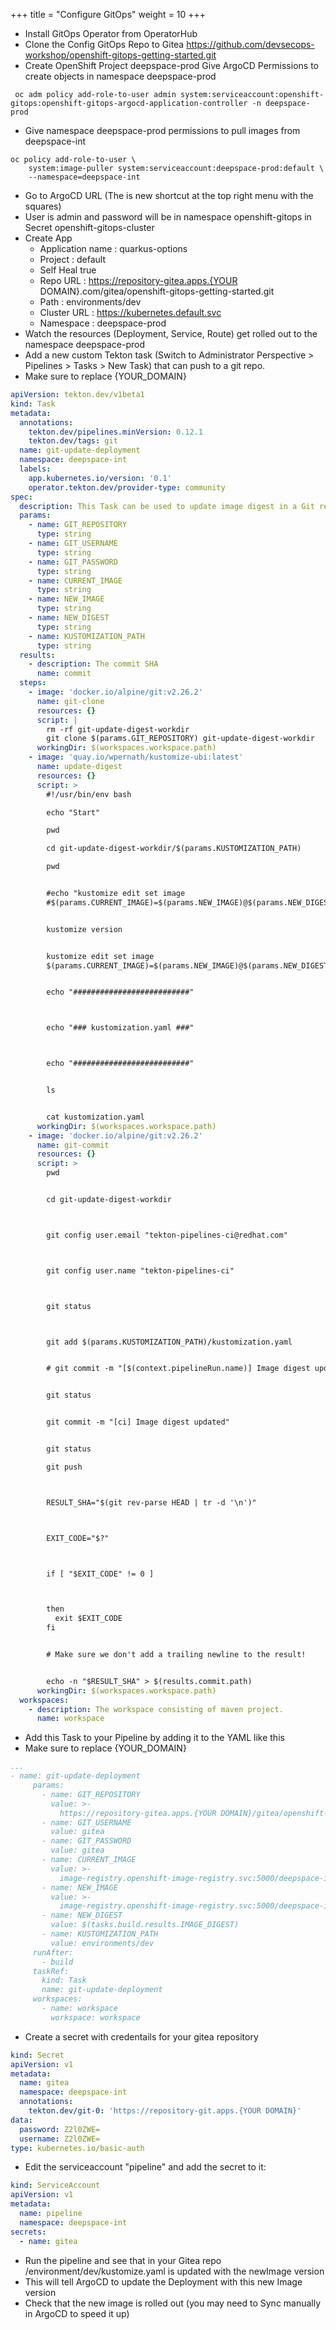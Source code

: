 +++
title = "Configure GitOps"
weight = 10
+++

- Install GitOps Operator from OperatorHub
- Clone the Config GitOps Repo to Gitea
 https://github.com/devsecops-workshop/openshift-gitops-getting-started.git
- Create OpenShift Project deepspace-prod
Give ArgoCD Permissions to create objects in namespace deepspace-prod
```
 oc adm policy add-role-to-user admin system:serviceaccount:openshift-gitops:openshift-gitops-argocd-application-controller -n deepspace-prod
 ```
- Give namespace deepspace-prod permissions to pull images from deepspace-int
```
oc policy add-role-to-user \
    system:image-puller system:serviceaccount:deepspace-prod:default \
    --namespace=deepspace-int
```
- Go to ArgoCD URL (The is new shortcut at the top right menu with the squares)
- User is admin and password will be in namespace openshift-gitops in Secret openshift-gitops-cluster
- Create App
  - Application name : quarkus-options
  - Project : default
  - Self Heal true
  - Repo URL : https://repository-gitea.apps.{YOUR DOMAIN}.com/gitea/openshift-gitops-getting-started.git
  - Path : environments/dev
  - Cluster URL : https://kubernetes.default.svc
  - Namespace : deepspace-prod
- Watch the resources (Deployment, Service, Route) get rolled out to the namespace deepspace-prod
- Add a new custom Tekton task (Switch to Administrator Perspective > Pipelines > Tasks > New Task) that can push to a git repo.
- Make sure to replace {YOUR_DOMAIN}
```yaml
apiVersion: tekton.dev/v1beta1
kind: Task
metadata:
  annotations:
    tekton.dev/pipelines.minVersion: 0.12.1
    tekton.dev/tags: git
  name: git-update-deployment
  namespace: deepspace-int
  labels:
    app.kubernetes.io/version: '0.1'
    operator.tekton.dev/provider-type: community
spec:
  description: This Task can be used to update image digest in a Git repo using kustomize
  params:
    - name: GIT_REPOSITORY
      type: string
    - name: GIT_USERNAME
      type: string
    - name: GIT_PASSWORD
      type: string
    - name: CURRENT_IMAGE
      type: string
    - name: NEW_IMAGE
      type: string
    - name: NEW_DIGEST
      type: string
    - name: KUSTOMIZATION_PATH
      type: string
  results:
    - description: The commit SHA
      name: commit
  steps:
    - image: 'docker.io/alpine/git:v2.26.2'
      name: git-clone
      resources: {}
      script: |
        rm -rf git-update-digest-workdir
        git clone $(params.GIT_REPOSITORY) git-update-digest-workdir
      workingDir: $(workspaces.workspace.path)
    - image: 'quay.io/wpernath/kustomize-ubi:latest'
      name: update-digest
      resources: {}
      script: >
        #!/usr/bin/env bash

        echo "Start"

        pwd

        cd git-update-digest-workdir/$(params.KUSTOMIZATION_PATH)

        pwd


        #echo "kustomize edit set image
        #$(params.CURRENT_IMAGE)=$(params.NEW_IMAGE)@$(params.NEW_DIGEST)"


        kustomize version


        kustomize edit set image
        $(params.CURRENT_IMAGE)=$(params.NEW_IMAGE)@$(params.NEW_DIGEST)


        echo "##########################"



        echo "### kustomization.yaml ###"



        echo "##########################"


        ls


        cat kustomization.yaml
      workingDir: $(workspaces.workspace.path)
    - image: 'docker.io/alpine/git:v2.26.2'
      name: git-commit
      resources: {}
      script: >
        pwd


        cd git-update-digest-workdir



        git config user.email "tekton-pipelines-ci@redhat.com"



        git config user.name "tekton-pipelines-ci"



        git status



        git add $(params.KUSTOMIZATION_PATH)/kustomization.yaml


        # git commit -m "[$(context.pipelineRun.name)] Image digest updated"


        git status


        git commit -m "[ci] Image digest updated"


        git status

        git push



        RESULT_SHA="$(git rev-parse HEAD | tr -d '\n')"



        EXIT_CODE="$?"



        if [ "$EXIT_CODE" != 0 ]



        then
          exit $EXIT_CODE
        fi


        # Make sure we don't add a trailing newline to the result!


        echo -n "$RESULT_SHA" > $(results.commit.path)
      workingDir: $(workspaces.workspace.path)
  workspaces:
    - description: The workspace consisting of maven project.
      name: workspace

```
- Add this Task to your Pipeline by adding it to the YAML like this
- Make sure to replace {YOUR_DOMAIN}
```yaml
...
- name: git-update-deployment
     params:
       - name: GIT_REPOSITORY
         value: >-
           https://repository-gitea.apps.{YOUR DOMAIN}/gitea/openshift-gitops-getting-started.git
       - name: GIT_USERNAME
         value: gitea
       - name: GIT_PASSWORD
         value: gitea
       - name: CURRENT_IMAGE
         value: >-
           image-registry.openshift-image-registry.svc:5000/deepspace-int/quarkus-build:latest
       - name: NEW_IMAGE
         value: >-
           image-registry.openshift-image-registry.svc:5000/deepspace-int/quarkus-build
       - name: NEW_DIGEST
         value: $(tasks.build.results.IMAGE_DIGEST)
       - name: KUSTOMIZATION_PATH
         value: environments/dev
     runAfter:
       - build
     taskRef:
       kind: Task
       name: git-update-deployment
     workspaces:
       - name: workspace
         workspace: workspace

```
- Create a secret with credentails for your gitea repository
```yaml
kind: Secret
apiVersion: v1
metadata:
  name: gitea
  namespace: deepspace-int
  annotations:
    tekton.dev/git-0: 'https://repository-git.apps.{YOUR DOMAIN}'
data:
  password: Z2l0ZWE=
  username: Z2l0ZWE=
type: kubernetes.io/basic-auth
```
- Edit the serviceaccount "pipeline" and add the secret to it:
```yaml
kind: ServiceAccount
apiVersion: v1
metadata:
  name: pipeline
  namespace: deepspace-int
secrets:
  - name: gitea
```
- Run the pipeline and see that in your Gitea repo /environment/dev/kustomize.yaml is updated with the newImage version
- This will tell ArgoCD to update the Deployment with this new Image version
- Check that the new image is rolled out (you may need to Sync manually in ArgoCD to speed it up)


